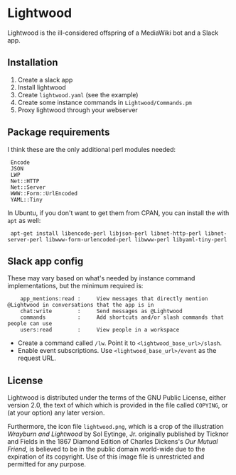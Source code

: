 # Lightwood

Lightwood is the ill-considered offspring of a MediaWiki bot and a Slack app.

## Installation

1. Create a slack app
2. Install lightwood
3. Create `lightwood.yaml` (see the example)
4. Create some instance commands in `Lightwood/Commands.pm`
5. Proxy lightwood through your webserver

## Package requirements
I think these are the only additional perl modules needed:
```
 Encode
 JSON
 LWP
 Net::HTTP
 Net::Server
 WWW::Form::UrlEncoded
 YAML::Tiny
```
In Ubuntu, if you don't want to get them from CPAN, you can install the with `apt` as well:
```
 apt-get install libencode-perl libjson-perl libnet-http-perl libnet-server-perl libwww-form-urlencoded-perl libwww-perl libyaml-tiny-perl
```

## Slack app config
These may vary based on what's needed by instance command implementations, but the minimum required is:
```
    app_mentions:read :     View messages that directly mention @Lightwood in conversations that the app is in
    chat:write        :     Send messages as @Lightwood
    commands          :     Add shortcuts and/or slash commands that people can use
    users:read        :     View people in a workspace
```

* Create a command called `/lw`.  Point it to `<lightwood_base_url>/slash`.
* Enable event subscriptions.  Use `<lightwood_base_url>/event` as the request URL.

## License

Lightwood is distributed under the terms of the GNU Public License, either
version 2.0, the text of which which is provided in the file called `COPYING`,
or (at your option) any later version.

Furthermore, the icon file `lightwood.png`, which is a crop of the illustration
_Wrayburn and Lightwood_ by Sol Eytinge, Jr. originally published by Ticknor and
Fields in the 1867 Diamond Edition of Charles Dickens's _Our Mutual Friend_, is
believed to be in the public domain world-wide due to the expiration of its
copyright.  Use of this image file is unrestricted and permitted for any purpose.
